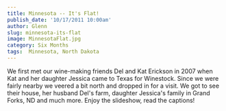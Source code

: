 ```yaml
---
title: Minnesota -- It's Flat!
publish_date: '10/17/2011 10:00am'
author: Glenn
slug: minnesota-its-flat
image: MinnesotaFlat.jpg
category: Six Months
tags:  Minnesota, North Dakota
---
```

We first met our wine-making friends Del and Kat Erickson in 2007 when Kat and her daughter Jessica came to Texas for Winestock. Since we were fairly nearby we veered a bit north and dropped in for a visit. We got to see their house, her husband Del's farm, daughter Jessica's family in Grand Forks, ND and much more. Enjoy the slideshow, read the captions!